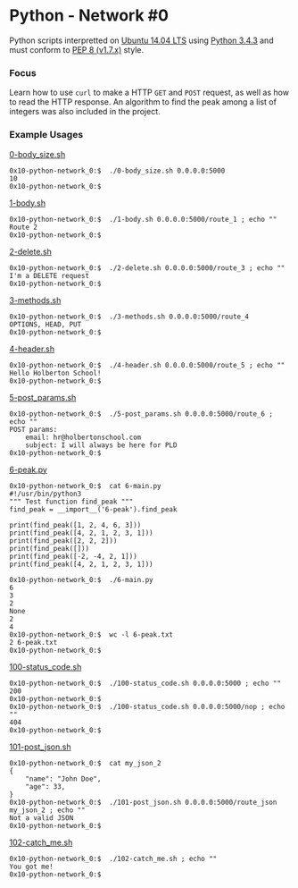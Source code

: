 # Python - Network #0

Python scripts interpretted on [Ubuntu 14.04 LTS](http://releases.ubuntu.com/14.04/) using [Python 3.4.3](https://www.python.org/downloads/release/python-343/) and must conform to [PEP 8 (v1.7.x)](https://pep8.readthedocs.io/en/release-1.7.x/intro.html) style.

### Focus
Learn how to use `curl` to make a HTTP `GET` and `POST` request, as well as how to read the HTTP response. An algorithm to find the peak among a list of integers was also included in the project.

### Example Usages

[0-body_size.sh](0-body_size.sh)
```
0x10-python-network_0:$  ./0-body_size.sh 0.0.0.0:5000
10
0x10-python-network_0:$  
```
[1-body.sh](1-body.sh)
```
0x10-python-network_0:$  ./1-body.sh 0.0.0.0:5000/route_1 ; echo ""
Route 2
0x10-python-network_0:$  
```
[2-delete.sh](2-delete.sh)
```
0x10-python-network_0:$  ./2-delete.sh 0.0.0.0:5000/route_3 ; echo ""
I'm a DELETE request
0x10-python-network_0:$  
```
[3-methods.sh](3-methods.sh)
```
0x10-python-network_0:$  ./3-methods.sh 0.0.0.0:5000/route_4
OPTIONS, HEAD, PUT
0x10-python-network_0:$  
```
[4-header.sh](4-header.sh)
```
0x10-python-network_0:$  ./4-header.sh 0.0.0.0:5000/route_5 ; echo ""
Hello Holberton School!
0x10-python-network_0:$  
```
[5-post_params.sh](5-post_params.sh)
```
0x10-python-network_0:$  ./5-post_params.sh 0.0.0.0:5000/route_6 ; echo ""
POST params:
    email: hr@holbertonschool.com
    subject: I will always be here for PLD
0x10-python-network_0:$ 
```
[6-peak.py](6-peak.py)
```
0x10-python-network_0:$  cat 6-main.py
#!/usr/bin/python3
""" Test function find_peak """
find_peak = __import__('6-peak').find_peak

print(find_peak([1, 2, 4, 6, 3]))
print(find_peak([4, 2, 1, 2, 3, 1]))
print(find_peak([2, 2, 2]))
print(find_peak([]))
print(find_peak([-2, -4, 2, 1]))
print(find_peak([4, 2, 1, 2, 3, 1]))

0x10-python-network_0:$  ./6-main.py
6
3
2
None
2
4
0x10-python-network_0:$  wc -l 6-peak.txt 
2 6-peak.txt
0x10-python-network_0:$  
```
[100-status_code.sh](100-status_code.sh)
```
0x10-python-network_0:$  ./100-status_code.sh 0.0.0.0:5000 ; echo ""
200
0x10-python-network_0:$  
0x10-python-network_0:$  ./100-status_code.sh 0.0.0.0:5000/nop ; echo ""
404
0x10-python-network_0:$  
```
[101-post_json.sh](101-post_json.sh)
```
0x10-python-network_0:$  cat my_json_2
{
    "name": "John Doe",
    "age": 33,
}
0x10-python-network_0:$  ./101-post_json.sh 0.0.0.0:5000/route_json my_json_2 ; echo ""
Not a valid JSON
0x10-python-network_0:$  
```
[102-catch_me.sh](102-catch_me.sh)
```
0x10-python-network_0:$  ./102-catch_me.sh ; echo ""
You got me!
0x10-python-network_0:$  
```
